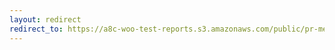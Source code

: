 ```yaml
---
layout: redirect
redirect_to: https://a8c-woo-test-reports.s3.amazonaws.com/public/pr-merge/38544/api/index.html
---
```

